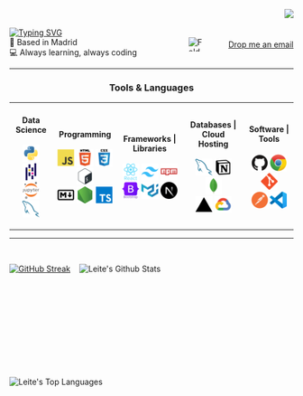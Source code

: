 <div align="right">
 
![](https://komarev.com/ghpvc/?username=leiteway&color=blue&abbreviated=true)

</div>

<div style="display: flex; justify-content: space-between; align-items: center;">
  <div>
    <a href="https://git.io/typing-svg">
      <img src="https://readme-typing-svg.demolab.com?font=Fira+Code&pause=300&color=36BCF7FF&random=false&width=410&lines=Hi+there!+I'm+Leite👋🏼;Web+Developer+%26+Data+Science;Welcome+to+my+page%F0%9F%91%BD" alt="Typing SVG">
    </a>
    <br>
    📍 Based in Madrid <br/>
    💻 Always learning, always coding
  </div>
 
   <br/>
   <img align="center" src="https://raw.githubusercontent.com/Tarikul-Islam-Anik/Animated-Fluent-Emojis/master/Emojis/Hand%20gestures/Folded%20Hands%20Medium-Light%20Skin%20Tone.png" alt="Folded Hands Medium-Light Skin Tone" width="25" height="25"/> <a href="mailto:leiteway@gmail.com">Drop me an email</a>
  </div>
</div>

---

<!-- Leite's Languages and Libraries -->
<div align="center">
  <h3 align="center">Tools & Languages</h3>
  <table align="center">
    <tr>
     <td align="center">
        <h4>Data Science</h4>
        <p>
          <img alt="PYTHON" width="30px" src="https://github.com/devicons/devicon/blob/master/icons/python/python-original.svg">
          <img alt="PANDAS" width="30px" src="https://github.com/devicons/devicon/blob/master/icons/pandas/pandas-original.svg">
          <br/>
          <img alt="JUPYTER" width="30px" src="https://github.com/devicons/devicon/blob/master/icons/jupyter/jupyter-original-wordmark.svg">
          <img alt="SQL" width="30px" src="https://github.com/devicons/devicon/blob/master/icons/mysql/mysql-original.svg">
        </p>
      </td>
      <td align="center">
        <h4>Programming</h4>
        <p>
          <img alt="JAVASCRIPT" width="30px" src="https://github.com/devicons/devicon/blob/master/icons/javascript/javascript-original.svg">
          <img alt="HTML" width="30px" src="https://github.com/devicons/devicon/blob/master/icons/html5/html5-original-wordmark.svg">
          <img alt="CSS" width="30px" src="https://github.com/devicons/devicon/blob/master/icons/css3/css3-original-wordmark.svg">
          <img alt="BASH" width="30px" src="https://github.com/devicons/devicon/blob/master/icons/bash/bash-original.svg">
          <br/>
          <img alt="MARKDOWN" width="30px" src="https://github.com/devicons/devicon/blob/master/icons/markdown/markdown-original.svg">
          <img alt="NODEJS" width="30px" src="https://github.com/devicons/devicon/blob/master/icons/nodejs/nodejs-original.svg">
          <img alt="TYPESCRIPT" width="30px" src="https://github.com/devicons/devicon/blob/master/icons/typescript/typescript-original.svg">
        </p>
      </td>
      <td align="center">
        <h4>Frameworks | Libraries</h4>
        <p>
          <img alt="REACT" width="30px" src="https://github.com/devicons/devicon/blob/master/icons/react/react-original-wordmark.svg">
          <img alt="TAILWINDCSS" width="30px" src="https://github.com/devicons/devicon/blob/master/icons/tailwindcss/tailwindcss-original.svg">
          <img alt="NPM" width="30px" src="https://github.com/devicons/devicon/blob/master/icons/npm/npm-original-wordmark.svg">
          <br/>
          <img alt="BOOTSTRAP" width="30px" src="https://github.com/devicons/devicon/blob/master/icons/bootstrap/bootstrap-original-wordmark.svg">
          <img alt="MATERIAL-UI" width="30px" src="https://github.com/devicons/devicon/blob/master/icons/materialui/materialui-original.svg">
          <img alt="NEXTJS" width="30px" src="https://github.com/devicons/devicon/blob/master/icons/nextjs/nextjs-original.svg">
        </p>
      </td>
      <td align="center">
        <h4>Databases | Cloud Hosting</h4>
        <p>
          <img alt="SQL" width="30px" src="https://github.com/devicons/devicon/blob/master/icons/mysql/mysql-original.svg">
          <img alt="NOTION" width="30px" src="https://github.com/devicons/devicon/blob/master/icons/notion/notion-original.svg">
          <img alt="MONGODB" width="30px" src="https://github.com/devicons/devicon/blob/master/icons/mongodb/mongodb-original.svg">
          <br/>
          <img alt="VERCEL" width="30px" src="https://github.com/devicons/devicon/blob/master/icons/vercel/vercel-original.svg">
          <img alt="GOOGLE-CLOUD" width="30px" src="https://github.com/devicons/devicon/blob/master/icons/googlecloud/googlecloud-original.svg">
        </p>
      </td>
      <td align="center">
        <h4>Software | Tools</h4>
        <p>
          <img alt="GITHUB" width="30px" src="https://github.com/devicons/devicon/blob/master/icons/github/github-original.svg">
          <img alt="CHROME" width="30px" src="https://github.com/devicons/devicon/blob/master/icons/chrome/chrome-original.svg">
          <img alt="GIT" width="30px" src="https://github.com/devicons/devicon/blob/master/icons/git/git-original.svg">
          <br/>
          <img alt="POSTMAN" width="30px" src="https://github.com/devicons/devicon/blob/master/icons/postman/postman-original.svg">
          <img alt="VISUAL-STUDIO-CODE" width="30px" src="https://github.com/devicons/devicon/blob/master/icons/vscode/vscode-original.svg">
        </p>
      </td>
    </tr>
  </table>
 
***

</br>

<!-- Leite's Stats GitHub -->
<div align="left">
   <a href="https://github.com/anuraghazra/github-readme-stats">
     <img width="380" height="200" align="right" alt="Leite's Github Stats" src="https://github-readme-stats-lake-rho-91.vercel.app/api?username=leiteway&show_icons=true&include_all_commits=true&count_private=true&theme=transparent&hide_border=true" />
     <img width="250" align="left" alt="Leite's Top Languages" src="https://github-readme-stats.vercel.app/api/top-langs/?username=leiteway&langs_count=8&layout=compact&theme=transparent&hide_border=true" />
     </a>

  <!-- Leite's Streak Stats -->
<a align="right" href="https://git.io/streak-stats"><img src="https://streak-stats.demolab.com?user=leiteway&theme=transparent&hide_border=true&border_radius=5.1&card_width=320&card_height=90" alt="GitHub Streak" /></a>

</div>
